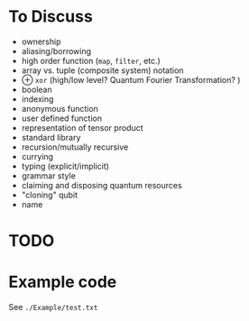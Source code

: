 # To Discuss

- ownership
- aliasing/borrowing
- high order function (`map`, `filter`, etc.)
- array vs. tuple (composite system) notation
- ⊕ `xor` (high/low level? Quantum Fourier Transformation? )
- boolean
- indexing
- anonymous function
- user defined function
- representation of tensor product
- standard library
- recursion/mutually recursive
- currying
- typing (explicit/implicit)
- grammar style
- claiming and disposing quantum resources
- "cloning" qubit
- name

# TODO

# Example code

See `./Example/test.txt`
